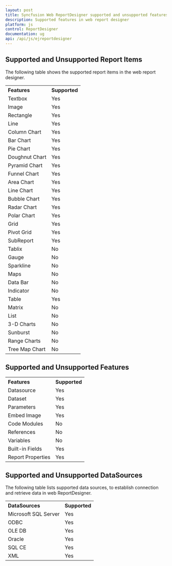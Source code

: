 ```yaml
---
layout: post
title: Syncfusion Web ReportDesigner supported and unsupported features
description: Supported features in web report designer
platform: js
control: ReportDesigner
documentation: ug
api: /api/js/ejreportdesigner
---
```


## Supported and Unsupported Report Items

The following table shows the supported report items in the web report designer.

<table>

<tr>
<th align="left">Features</th>
<th align="left">Supported</th>
</tr>

<tr>
<td>Textbox</td> 
<td>Yes</td>
</tr>

<tr>
<td>Image</td> 
<td>Yes</td>
</tr>

<tr>
<td>Rectangle</td> 
<td>Yes</td>
</tr>

<tr>
<td>Line</td> 
<td>Yes</td>
</tr>

<tr>
<td>Column Chart</td> 
<td>Yes</td>
</tr>

<tr>
<td>Bar Chart</td> 
<td>Yes</td>
</tr>

<tr>
<td>Pie Chart</td> 
<td>Yes</td>
</tr>

<tr>
<td>Doughnut Chart</td> 
<td>Yes</td>
</tr>

<tr>
<td>Pyramid Chart</td> 
<td>Yes</td>
</tr>

<tr>
<td>Funnel Chart</td> 
<td>Yes</td>
</tr>

<tr>
<td>Area Chart</td> 
<td>Yes</td>
</tr>

<tr>
<td>Line Chart </td> 
<td>Yes</td>
</tr>

<tr>
<td>Bubble Chart</td> 
<td>Yes</td>
</tr>

<tr>
<td>Radar Chart</td> 
<td>Yes</td>
</tr>

<tr>
<td>Polar Chart</td> 
<td>Yes</td>
</tr>

<tr>
<td>Grid</td> 
<td>Yes</td>
</tr>

<tr>
<td>Pivot Grid </td> 
<td>Yes</td>
</tr>

<tr>
<td>SubReport</td> 
<td>Yes</td>
</tr>

<tr>
<td>Tablix</td> 
<td>No</td>
</tr>

<tr>
<td>Gauge</td> 
<td>No</td>
</tr>

<tr>
<td>Sparkline</td> 
<td>No</td>
</tr>

<tr>
<td>Maps</td> 
<td>No</td>
</tr>

<tr>
<td>Data Bar</td> 
<td>No</td>
</tr>

<tr>
<td>Indicator</td> 
<td>No</td>
</tr>

<tr>
<td>Table</td> 
<td>Yes</td>
</tr>

<tr>
<td>Matrix</td> 
<td>No</td>
</tr>

<tr>
<td>List</td> 
<td>No</td>
</tr>

<tr>
<td>3-D Charts</td> 
<td>No</td>
</tr>

<tr>
<td>Sunburst</td> 
<td>No</td>
</tr>

<tr>
<td>Range Charts</td> 
<td>No</td>
</tr>

<tr>
<td>Tree Map Chart</td> 
<td>No</td>
</tr>

</table>

## Supported and Unsupported Features

<table>
<tr>
<th align="left">Features</th>
<th align="left">Supported</th>
</tr>
<tr>
<td>Datasource</td> 
<td>Yes</td>
</tr>

<tr>
<td>Dataset</td> 
<td>Yes</td>
</tr>

<tr>
<td>Parameters</td> 
<td>Yes</td>
</tr>

<tr>
<td>Embed Image</td> 
<td>Yes</td>
</tr>

<tr>
<td>Code Modules</td> 
<td>No</td>
</tr>

<tr>
<td>References</td> 
<td>No</td>
</tr>

<tr>
<td>Variables</td> 
<td>No</td>
</tr>

<tr>
<td>Built-in Fields</td> 
<td>Yes</td>
</tr>

<tr>
<td>Report Properties</td> 
<td>Yes</td>
</tr>

</table>

## Supported and Unsupported DataSources

The following table lists supported data sources, to establish connection and retrieve data in web ReportDesigner.

<table>

<tr>
<th align="left">DataSources</th>
<th align="left">Supported</th>
</tr>

<tr>
<td>Microsoft SQL Server</td> 
<td>Yes</td>
</tr>

<tr>
<td>ODBC</td> 
<td>Yes</td>
</tr>

<tr>
<td>OLE DB</td> 
<td>Yes</td>
</tr>

<tr>
<td>Oracle</td> 
<td>Yes</td>
</tr>

<tr>
<td>SQL CE</td> 
<td>Yes</td>
</tr>

<tr>
<td>XML</td>
<td>Yes</td>
</tr>

</table>
